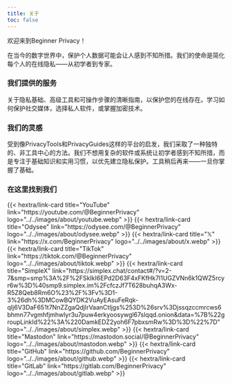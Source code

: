 ```yaml
---
title: 关于
toc: false
---
```

欢迎来到Beginner Privacy！ 

在当今的数字世界中，保护个人数据可能会让人感到不知所措。我们的使命是简化每个人的在线隐私——从初学者到专家。

### 我们提供的服务
关于隐私基础、高级工具和可操作步骤的清晰指南，以保护您的在线存在。学习如何保护社交媒体，选择私人软件，或掌握加密技术。

### 我们的灵感
受到像PrivacyTools和PrivacyGuides这样的平台的启发，我们采取了一种独特的、非工具中心的方法。我们不想用复杂的软件或系统让初学者感到不知所措，而是专注于基础知识和实用习惯，以优先建立隐私保护。工具稍后再来——一旦你掌握了基础。

### 在这里找到我们
<div class="recommendations">
  <div class="grid">
    {{< hextra/link-card title="YouTube" link="https://youtube.com/@BeginnerPrivacy" logo="../../images/about/youtube.webp" >}}
    {{< hextra/link-card title="Odysee" link="https://odysee.com/@BeginnerPrivacy" logo="../../images/about/odysee.webp" >}}
    {{< hextra/link-card title="𝕏" link="https://x.com/BeginnerPrivacy" logo="../../images/about/x.webp" >}}
    {{< hextra/link-card title="TikTok" link="https://tiktok.com/@BeginnerPrivacy" logo="../../images/about/tiktok.webp" >}}
    {{< hextra/link-card title="SimpleX" link="https://simplex.chat/contact#/?v=2-7&smp=smp%3A%2F%2FSkIkI6EPd2D63F4xFKfHk7I1UGZVNn6k1QWZ5rcyr6w%3D%40smp9.simplex.im%2FcfczJf7T628buhqA3Wx-R5Z8Qeb8Rm6O%23%2F%3Fv%3D1-3%26dh%3DMCowBQYDK2VuAyEAsuFeRqk-qIj6V3DaF651t7NnZZgaQdjIrVaanCtIjgs%253D%26srv%3Djssqzccmrcws6bhmn77vgmhfjmhwlyr3u7puw4erkyoosywgl67slqqd.onion&data=%7B%22groupLinkId%22%3A%220DamkEDZ2yoh6F7pbxsmRw%3D%3D%22%7D" logo="../../images/about/simplex.webp" >}}
    {{< hextra/link-card title="Mastodon" link="https://mastodon.social/@BeginnerPrivacy" logo="../../images/about/mastodon.webp" >}}
    {{< hextra/link-card title="GitHub" link="https://github.com/BeginnerPrivacy" logo="../../images/about/github.webp" >}}
    {{< hextra/link-card title="GitLab" link="https://gitlab.com/BeginnerPrivacy" logo="../../images/about/gitlab.webp" >}}
  </div>
</div>